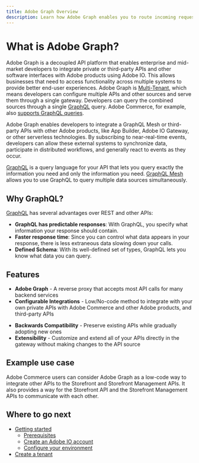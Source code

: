 ```yaml
---
title: Adobe Graph Overview
description: Learn how Adobe Graph enables you to route incoming requests from customers to different underlying remote services.
---
```


# What is Adobe Graph?

Adobe Graph is a decoupled API platform that enables enterprise and mid-market developers to integrate private or third-party APIs and other software interfaces with Adobe products using Adobe IO. This allows businesses that need to access functionality across multiple systems to provide better end-user experiences. Adobe Graph is [Multi-Tenant], which means developers can configure multiple APIs and other sources and serve them through a single gateway. Developers can query the combined sources through a single [GraphQL] query. Adobe Commerce, for example, also [supports GraphQL queries].

Adobe Graph enables developers to integrate a GraphQL Mesh or third-party APIs with other Adobe products, like App Builder, Adobe IO Gateway, or other serverless technologies. By subscribing to near-real-time events, developers can allow these external systems to synchronize data, participate in distributed workflows, and generally react to events as they occur.

<InlineAlert variant="info" slots="text"/>

[GraphQL] is a query language for your API that lets you query exactly the information you need and only the information you need. [GraphQL Mesh] allows you to use GraphQL to query multiple data sources simultaneously.

## Why GraphQL?

[GraphQL] has several advantages over REST and other APIs:

-  **GraphQL has predictable responses**: With GraphQL, you specify what information your response should contain.
-  **Faster response time**: Since you can control what data appears in your response, there is less extraneous data slowing down your calls.
-  **Defined Schema**: With its well-defined set of types, GraphQL lets you know what data you can query.

## Features

-  **Adobe Graph** - A reverse proxy that accepts most API calls for many backend services
-  **Configurable Integrations** - Low/No-code method to integrate with your own private APIs with Adobe Commerce and other Adobe products, and third-party APIs
<!-- The two features below likely refer to the App Builder and may need to be deleted before beta -->
-  **Backwards Compatibility** - Preserve existing APIs while gradually adopting new ones
-  **Extensibility** - Customize and extend all of your APIs directly in the gateway without making changes to the API source

## Example use case

Adobe Commerce users can consider Adobe Graph as a low-code way to integrate other APIs to the Storefront and Storefront Management APIs. It also provides a way for the Storefront API and the Storefront Management APIs to communicate with each other.

## Where to go next

-  [Getting started]
   -  [Prerequisites]
   -  [Create an Adobe IO account]
   -  [Configure your environment]
-  [Create a tenant]

<!-- Link Definitions -->
[supports GraphQL queries]: https://devdocs.magento.com/guides/v2.4/graphql/index.html
[GraphQL]: https://graphql.org/
[GraphQL Mesh]: https://www.graphql-mesh.com/
[mesh]: https://www.graphql-mesh.com/docs/getting-started/basic-usage
[Multi-Tenant]: https://medium.com/javarevisited/understanding-of-multi-tenancy-7e9f57f00d1d
[Getting started]: getting-started.md
[Prerequisites]: getting-started.md#Prerequisites
[Create an Adobe IO account]: getting-started.md#Create_an_Adobe_IO_account
[Configure your environment]: getting-started.md#Configure_your_environment
[Create a tenant]: create-a-tenant.md
